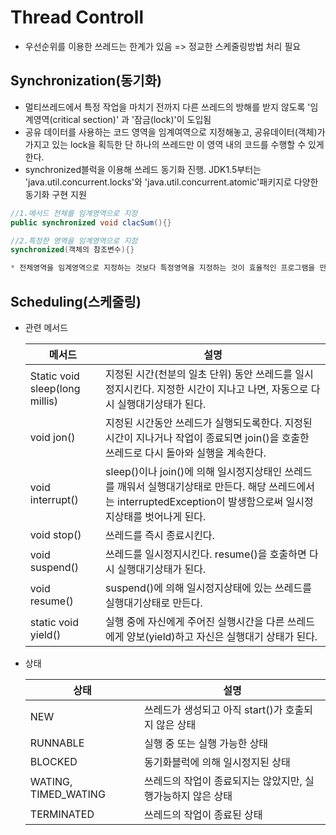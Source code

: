 # Thread Controll

- 우선순위를 이용한 쓰레드는 한계가 있음 => 정교한 스케줄링방법 처리 필요

## Synchronization(동기화)

- 멀티쓰레드에서 특정 작업을 마치기 전까지 다른 쓰레드의 방해를 받지 않도록 '임계영역(critical section)' 과 '잠금(lock)'이 도입됨
- 공유 데이터를 사용하는 코드 영역을 임계여역으로 지정해놓고, 공유데이터(객체)가 가지고 있는 lock을 획득한 단 하나의 쓰레드만 이 영역 내의 코드를 수행할 수 있게 한다.
- synchronized블럭을 이용해 쓰레드 동기화 진행. JDK1.5부터는 'java.util.concurrent.locks'와 'java.util.concurrent.atomic'패키지로 다양한 동기화 구현 지원

```java
//1.메서드 전체를 임계영역으로 지정
public synchronized void clacSum(){}

//2.특정한 영역을 임계영역으로 지정
synchronized(객체의 참조변수){}

* 전체영역을 임계영역으로 지정하는 것보다 특정영역을 지정하는 것이 효율적인 프로그램을 만들 수 있다.
```



## Scheduling(스케줄링)

- 관련 메서드

  | 메서드                         | 설명                                                         |
  | ------------------------------ | ------------------------------------------------------------ |
  | Static void sleep(long millis) | 지정된 시간(천분의 일초 단위) 동안 쓰레드를 일시정지시킨다. 지정한 시간이 지나고 나면, 자동으로 다시 실행대기상태가 된다. |
  | void jon()                     | 지정된 시간동안 쓰레드가 실행되도록한다. 지정된 시간이 지나거나 작업이 종료되면 join()을 호출한 쓰레드로 다시 돌아와 실행을 계속한다. |
  | void interrupt()               | sleep()이나 join()에 의해 일시정지상태인 쓰레드를 깨워서 실행대기상태로 만든다. 해당 쓰레드에서는 interruptedException이 발생함으로써 일시정지상태를 벗어나게 된다. |
  | void stop()                    | 쓰레드를 즉시 종료시킨다.                                    |
  | void suspend()                 | 쓰레드를 일시정지시킨다. resume()을 호출하면 다시 실행대기상태가 된다. |
  | void resume()                  | suspend()에 의해 일시정지상태에 있는 쓰레드를 실행대기상태로 만든다. |
  | static void yield()            | 실행 중에 자신에게 주어진 실행시간을 다른 쓰레드에게 양보(yield)하고 자신은 실행대기 상태가 된다. |

- 상태

  | 상태                 | 설명                                                        |
  | -------------------- | ----------------------------------------------------------- |
  | NEW                  | 쓰레드가 생성되고 아직 start()가 호출되지 않은 상태         |
  | RUNNABLE             | 실행 중 또는 실행 가능한 상태                               |
  | BLOCKED              | 동기화블럭에 의해 일시정지된 상태                           |
  | WATING, TIMED_WATING | 쓰레드의 작업이 종료되지는 않았지만, 실행가능하지 않은 상태 |
  | TERMINATED           | 쓰레드의 작업이 종료된 상태                                 |

  